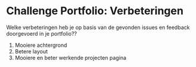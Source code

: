 # Challenge Portfolio: Verbeteringen

Welke verbeteringen heb je op basis van de gevonden issues en feedback doorgevoerd in je portfolio??

1. Mooiere achtergrond 
2. Betere layout
3. Mooiere en beter werkende projecten pagina